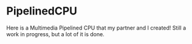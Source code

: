 # PipelinedCPU
Here is a Multimedia Pipelined CPU that my partner and I created! Still a work in progress, but a lot of it is done.

